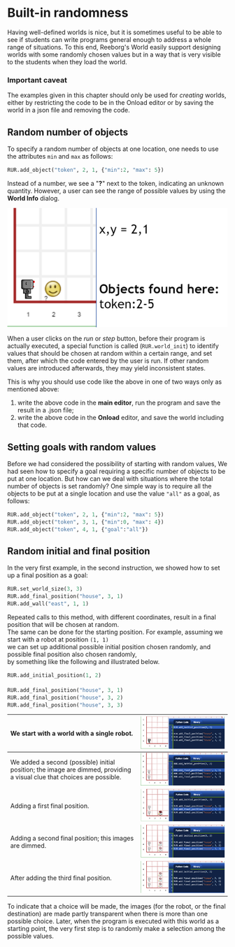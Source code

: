# Built-in randomness

Having well-defined worlds is nice, but it is sometimes useful to be able to see if students can write programs general enough to address a whole range of situations. To this end, Reeborg's World easily support designing worlds with some randomly chosen values but in a way that is very visible to the students when they load the world.

### Important caveat

The examples given in this chapter should only be used for _creating_ worlds, either by restricting the code to be in the Onload editor or by saving the world in a json file and removing the code.

## Random number of objects

To specify a random number of objects at one location, one needs to use the attributes `min` and `max` as follows:

```py
RUR.add_object("token", 2, 1, {"min":2, "max": 5})
```

Instead of a number, we see a "**?**" next to the token, indicating an unknown quantity. However, a user can see the range of possible values by using the **World Info** dialog.

![](/assets/token_random.png)

When a user clicks on the _run_ or _step_ button, before their program is actually executed, a special function is called \(`RUR.world_init`\) to identify values that should be chosen at random within a certain range, and set them, after which the code entered by the user is run. If other random values are introduced afterwards, they may yield inconsistent states.

This is why you should use code like the above in one of two ways only as mentioned above:

1. write the above code in the **main editor**, run the program and save the result in a .json file;
2. write the above code in the **Onload** editor, and save the world including that code.

## Setting goals with random values

Before we had considered the possibility of starting with random values, We had seen how to specify a goal requiring a specific number of objects to be put at one location. But how can we deal with situations where the total number of objects is set randomly? One simple way is to require all the objects to be put at a single location and use the value `"all"` as a goal, as follows:

```py
RUR.add_object("token", 2, 1, {"min":2, "max": 5})
RUR.add_object("token", 3, 1, {"min":0, "max": 4})
RUR.add_object("token", 4, 1, {"goal":"all"})
```

## Random initial and final position

In the very first example, in the second instruction, we showed how to set up a final position as a goal:

```py
RUR.set_world_size(3, 3)
RUR.add_final_position("house", 3, 1)
RUR.add_wall("east", 1, 1)
```

Repeated calls to this method, with different coordinates, result in a final position that will be chosen at random.  
The same can be done for the starting position. For example, assuming we start with a robot at position `(1, 1)`  
we can set up additional possible initial position chosen randomly, and possible final position also chosen randomly,  
by something like the following and illustrated below.

```py
RUR.add_initial_position(1, 2)

RUR.add_final_position("house", 3, 1)
RUR.add_final_position("house", 3, 2)
RUR.add_final_position("house", 3, 3)
```

| We start with a world with a single robot. | ![](/assets/random1.png) |
| :--- | :--- |
| We added a second \(possible\) initial position; the image are dimmed, providing a visual clue that choices are possible. | ![](/assets/random2.png) |
| Adding a first final position. | ![](/assets/random3.png) |
| Adding a second final position; this images are dimmed. | ![](/assets/random4.png) |
| After adding the third final position. | ![](/assets/random5.png) |

To indicate that a choice will be made, the images \(for the robot, or the final destination\) are made partly transparent when there is more than one possible choice. Later, when the program is executed with this world as a starting point, the very first step is to randomly make a selection among the possible values.

